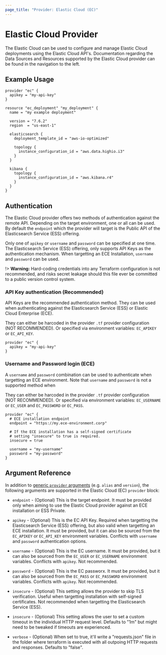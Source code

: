 ```yaml
---
page_title: "Provider: Elastic Cloud (EC)"
---
```


# Elastic Cloud Provider

The Elastic Cloud can be used to configure and manage Elastic Cloud deployments using the Elastic Cloud
API's. Documentation regarding the Data Sources and Resources supported by the Elastic Cloud provider can be found in the navigation to the left.

## Example Usage


```hcl
provider "ec" {
  apikey = "my-api-key"
}

resource "ec_deployment" "my_deployment" {
  name = "my example deployment"

  version = "7.6.2"
  region  = "us-east-1"

  elasticsearch {
    deployment_template_id = "aws-io-optimized"

    topology {
      instance_configuration_id = "aws.data.highio.i3"
    }
  }

  kibana {
    topology {
      instance_configuration_id = "aws.kibana.r4"
    }
  }
}
```

## Authentication

The Elastic Cloud provider offers two methods of authentication against the remote API. Depending on the target environment, one or all can be used. By default the `endpoint` which the provider will target is the Public API of the Elasticsearch Service (ESS) offering.

Only one of `apikey` or `username` and `password`  can be specified at one time. The Elasticsearch Service (ESS) offering, only supports API Keys as the authentication mechanism. When targetting an ECE
Installation, `username` and `password` can be used.

!> **Warning:** Hard-coding credentials into any Terraform configuration is not
recommended, and risks secret leakage should this file ever be committed to a
public version control system.

### API Key authentication (Recommended)

API Keys are the recommended authentication method. They can be used when authenticating against the Elasticsearch Service (ESS) or Elastic Cloud Enterprise (ECE).

They can either be harcoded in the provider `.tf` provider configuration (NOT RECOMMENDED). Or specified via environment variables: `EC_APIKEY` or `EC_API_KEY`.

```hcl
provider "ec" {
  apikey = "my-api-key"
}
```

### Username and Password login (ECE)

A `username` and `password` combination can be used to authenticate when targetting an ECE environment. 
Note that `username` and `password` is not a supported method when 

They can either be harcoded in the provider `.tf` provider configuration (NOT RECOMMENDED). Or specified via environment variables: `EC_USERNAME` or `EC_USER` and `EC_PASSWORD` or `EC_PASS`.

```hcl
provider "ec" {
  # ECE installation endpoint
  endpoint = "https://my.ece-environment.corp"

  # If the ECE installation has a self-signed certificate
  # setting "insecure" to true is required.
  insecure = true

  username = "my-username"
  password = "my-password"
}
```

## Argument Reference

In addition to [generic `provider` arguments](https://www.terraform.io/docs/configuration/providers.html)
(e.g. `alias` and `version`), the following arguments are supported in the Elastic Cloud (EC) `provider` block:

* `endpoint` - (Optional) This is the target endpoint. It must be provided only when
  aiming to use the Elastic Cloud provider against an ECE installation or ESS Private.

* `apikey` - (Optional) This is the EC API Key. Required when targetting the Elasticsearch
  Service (ESS) offering, but also valid when targetting an ECE installation. It must be
  provided, but it can also be sourced from the `EC_APIKEY` or `EC_API_KEY` environment
  variables. Conflicts with `username` and `password` authentication options.

* `username` - (Optional) This is the EC username. It must be provided, but it can also
  be sourced from the `EC_USER` or `EC_USERNAME` environment variables. Conflicts with
  `apikey`. Not recommended.

* `password` - (Optional) This is the EC passworx. It must be provided, but it can also
  be sourced from the `EC_PASS` or `EC_PASSWORD` environment variables. Conflicts with 
  `apikey`. Not recommended.

* `insecure` - (Optional) This setting allows the provider to skip TLS verification.
  Useful when targetting installation with self-signed certificates. Not recommended when
  targetting the Elasticsearch Service (ESS).

* `insecure` - (Optional) This setting allows the user to set a custom timeout in the
  individual HTTP request level. Defaults to "1m" but might need to be tweaked if timeouts
  are experienced.

* `verbose` - (Optional) When set to true, it'll write a "requests.json" file in the folder
  where terraform is executed with all outpoing HTTP requests and responses. Defaults to "false".
